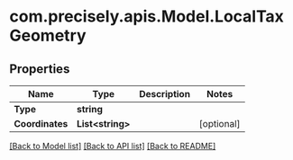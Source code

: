 
# com.precisely.apis.Model.LocalTaxGeometry

## Properties

Name | Type | Description | Notes
------------ | ------------- | ------------- | -------------
**Type** | **string** |  | 
**Coordinates** | **List&lt;string&gt;** |  | [optional] 

[[Back to Model list]](../README.md#documentation-for-models)
[[Back to API list]](../README.md#documentation-for-api-endpoints)
[[Back to README]](../README.md)

